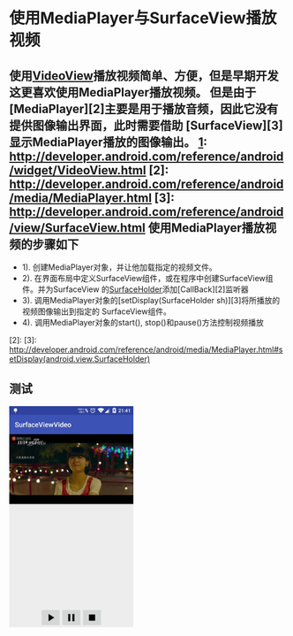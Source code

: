使用MediaPlayer与SurfaceView播放视频
==================================
使用[VideoView][1]播放视频简单、方便，但是早期开发这更喜欢使用MediaPlayer播放视频。
但是由于[MediaPlayer][2]主要是用于播放音频，因此它没有提供图像输出界面，此时需要借助
[SurfaceView][3]显示MediaPlayer播放的图像输出。
[1]: http://developer.android.com/reference/android/widget/VideoView.html
[2]: http://developer.android.com/reference/android/media/MediaPlayer.html
[3]: http://developer.android.com/reference/android/view/SurfaceView.html
使用MediaPlayer播放视频的步骤如下
-------------------------------

- 1). 创建MediaPlayer对象，并让他加载指定的视频文件。
- 2). 在界面布局中定义SurfaceView组件，或在程序中创建SurfaceView组件。并为SurfaceView
的[SurfaceHolder][1]添加[CallBack][2]监听器
- 3). 调用MediaPlayer对象的[setDisplay(SurfaceHolder sh)][3]将所播放的视频图像输出到指定的
SurfaceView组件。
- 4). 调用MediaPlayer对象的start(), stop()和pause()方法控制视频播放

[1]: http://developer.android.com/reference/android/view/SurfaceHolder.html
[2]: 
[3]: http://developer.android.com/reference/android/media/MediaPlayer.html#setDisplay(android.view.SurfaceHolder)

测试
----
<img src="screenshots/surfaceView.jpg" height="400" alt="Screenshot"/>
